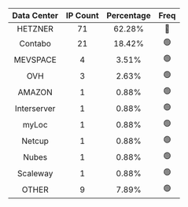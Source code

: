| Data Center | IP Count | Percentage | Freq |
|:------------:|:--------:|:-----------:|:-----:|
| HETZNER | 71 | 62.28% | 🔴 |
| Contabo | 21 | 18.42% | 🟢 |
| MEVSPACE | 4 | 3.51% | 🟢 |
| OVH | 3 | 2.63% | 🟢 |
| AMAZON | 1 | 0.88% | 🟢 |
| Interserver | 1 | 0.88% | 🟢 |
| myLoc | 1 | 0.88% | 🟢 |
| Netcup | 1 | 0.88% | 🟢 |
| Nubes | 1 | 0.88% | 🟢 |
| Scaleway | 1 | 0.88% | 🟢 |
| OTHER | 9 | 7.89% | 🟢 |